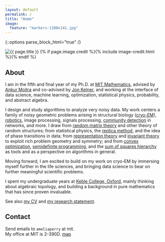 ```yaml
---
layout: default
permalink: /
title: "Home"
image:
  feature: "markers-1100x141.jpg"
---
```


{::options parse_block_html="true" /}

<div class="page-feature">
<div class="page-image">
<img src="{{ site.url }}/images/{{ page.image.feature }}" class="page-feature-image" alt="{{ page.title }}" itemprop="image">
{% if page.image.credit %}{% include image-credit.html %}{% endif %}
</div><!-- /.page-image -->
</div><!-- /.page-feature -->

<div id="main" role="main">
<article class="wrap" itemscope itemtype="http://schema.org/Article">

## About

I am in the fifth and final year of my Ph.D. at [MIT Mathematics](http://math.mit.edu), advised by [Ankur Moitra](http://people.csail.mit.edu/moitra/) and co-advised by [Jon Kelner](http://math.mit.edu/~kelner/), and working at the interface of data science, machine learning, optimization, statistical physics, probability, and abstract algebra.

I design and study algorithms to analyze very noisy data. My work centers a family of noisy geometric problems arising in structural biology ([cryo-EM](https://en.wikipedia.org/wiki/Cryo-electron_microscopy)), [robotics](https://en.wikipedia.org/wiki/Simultaneous_localization_and_mapping), image processing, signals processing, [community detection](https://en.wikipedia.org/wiki/Community_structure) in networks, and more. I draw from [random matrix theory](https://en.wikipedia.org/wiki/Random_matrix) and other theory of random structures; from statistical physics, the [replica method](https://en.wikipedia.org/wiki/Replica_trick), and the idea of phase transitions in data; from [representation theory](https://en.wikipedia.org/wiki/Group_representation) and [invariant theory](https://en.wikipedia.org/wiki/Invariant_theory) to exploit rich problem geometry and symmetry; and from [convex optimization](https://en.wikipedia.org/wiki/Convex_optimization), [semidefinite programming](https://en.wikipedia.org/wiki/Semidefinite_programming), and the [sum of squares hierarchy](www.boazbarak.org/Papers/SOS.pdf) as tools and as a perspective on algorithms in general.

Moving forward, I am excited to build on my work on cryo-EM by immersing myself further in the life sciences, and bringing data science to bear on further meaningful scientific problems.

I spent my undergraduate years at [Keble College, Oxford](http://www.keble.ox.ac.uk/), mainly thinking about algebraic topology, and building a background in pure mathematics that has since proven invaluable.

See also [my CV](/cv.pdf) and [my research statement](/research.pdf).


## Contact
Send emails to `ameliaperry` at mit.  
My office at MIT is 2-390D. [map](http://whereis.mit.edu/?go=2)

</article>
</div>
